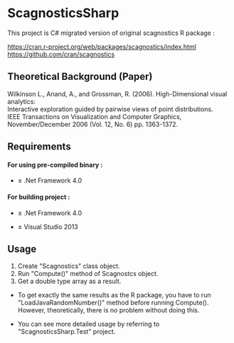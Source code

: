 # ScagnosticsSharp

This project is C# migrated version of original scagnostics R package :

https://cran.r-project.org/web/packages/scagnostics/index.html  
https://github.com/cran/scagnostics

## Theoretical Background (Paper)

Wilkinson L., Anand, A., and Grossman, R. (2006). High-Dimensional visual analytics:  
Interactive exploration guided by pairwise views of point distributions.  
IEEE Transactions on Visualization and Computer Graphics, November/December 2006 (Vol. 12, No. 6) pp. 1363-1372.

## Requirements

#### For using pre-compiled binary :

* ≥ .Net Framework 4.0

#### For building project :

* ≥ .Net Framework 4.0

* ≥ Visual Studio 2013

## Usage

1. Create "Scagnostics" class object.
2. Run "Compute()" method of Scagnostcs object.
3. Get a double type array as a result.

* To get exactly the same results as the R package, you have to run "LoadJavaRandomNumber()" method before running Compute(). However, theoretically, there is no problem without doing this.

* You can see more detailed usage by referring to "ScagnosticsSharp.Test" project.
